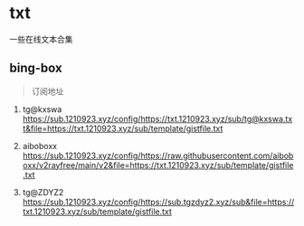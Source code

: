 # txt
一些在线文本合集


## bing-box
> 订阅地址
1. tg@kxswa
https://sub.1210923.xyz/config/https://txt.1210923.xyz/sub/tg@kxswa.txt&file=https://txt.1210923.xyz/sub/template/gistfile.txt

2. aiboboxx
https://sub.1210923.xyz/config/https://raw.githubusercontent.com/aiboboxx/v2rayfree/main/v2&file=https://txt.1210923.xyz/sub/template/gistfile.txt

3. tg@ZDYZ2
https://sub.1210923.xyz/config/https://sub.tgzdyz2.xyz/sub&file=https://txt.1210923.xyz/sub/template/gistfile.txt